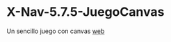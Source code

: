 # X-Nav-5.7.5-JuegoCanvas
Un sencillo juego con canvas
[web](https://vcarrera.github.io/X-Nav-5.7.6-JuegoCanvas/)
